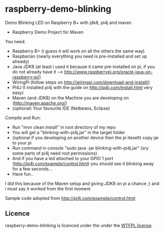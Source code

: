 # raspberry-demo-blinking
Demo Blinking LED on Raspberry B+ with jdk8, pi4j and maven

- Raspberry Demo Project for Maven

You need:
  - Raspberry B+ (i guess it will work on all the others the same way)
  - Raspbarian (nearly everything you need is pre-installed and set up already)
  - Java JDK8 (at least i used it because it came pre-installed on pi, if you do not already have it --> http://www.raspberrypi.org/oracle-java-on-raspberry-pi/)
  - WiringPi (follow steps on http://wiringpi.com/download-and-install/)
  - PI4J (I installed pi4j with the guide on http://pi4j.com/install.html very easy)
  - Maven (and JDK8) on the Machine you are developing on (http://maven.apache.org/)
  - (optional) Your favourite IDE (Netbeans, Eclipse)

Compile and Run:
  - Run "mvn clean install" in root directory of my repo
  - You will get a "blinking-with-pi4j.jar" in the target folder
  - (optional if you developing on another device then the pi iteselt) copy jar to your pi
  - Run command in console "sudo java -jar blinking-with-pi4j.jar" (sry some parts of pi4j need root permissions)
  - And if you have a led attached to your GPIO 1 port (http://pi4j.com/example/control.html) you should see it blinking away for a few seconds...
  - Have fun..

I did this because of the Maven setup and giving JDK8 on pi a chance ;) and i must say it worked from the first moment

Sample code adopted from http://pi4j.com/example/control.html

## Licence
raspberry-demo-blinking is licenced under the under the [WTFPL license](http://www.wtfpl.net/).
